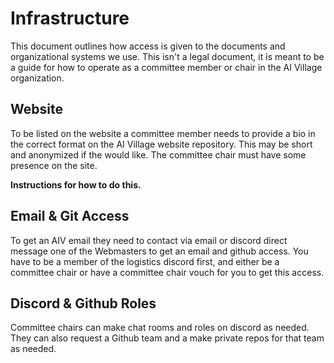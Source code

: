 # Infrastructure

This document outlines how access is given to the documents and organizational systems we use. This isn't a legal document, it is meant to be a guide for how to operate as a committee member or chair in the AI Village organization.

## Website

To be listed on the website a committee member needs to provide a bio in the correct format on the AI Village website repository. This may be short and anonymized if the would like. The committee chair must have some presence on the site.

**Instructions for how to do this.**

## Email & Git Access

To get an AIV email they need to contact via email or discord direct message one of the Webmasters to get an email and github access. You have to be a member of the logistics discord first, and either be a committee chair or have a committee chair vouch for you to get this access.

## Discord & Github Roles

Committee chairs can make chat rooms and roles on discord as needed. They can also request a Github team and a make private repos for that team as needed.